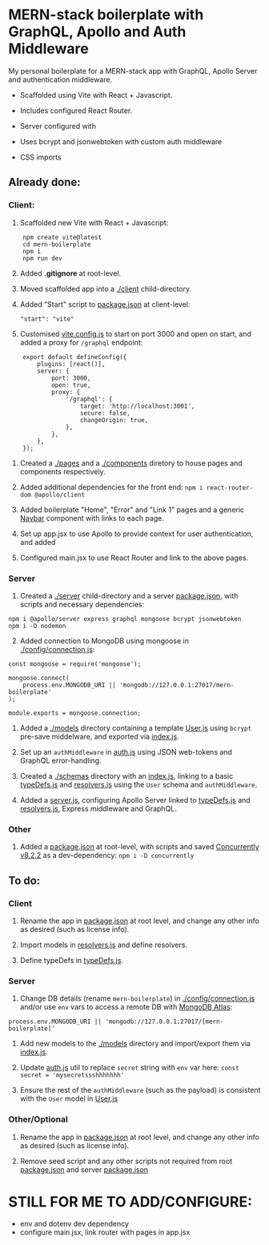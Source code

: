 # MERN-stack boilerplate with GraphQL, Apollo and Auth Middleware

My personal boilerplate for a MERN-stack app with GraphQL, Apollo Server and authentication middleware.

- Scaffolded using Vite with React + Javascript.
- Includes configured React Router.

- Server configured with

- Uses bcrypt and jsonwebtoken with custom auth middleware

- CSS imports

## Already done:

### Client:

1. Scaffolded new Vite with React + Javascript:

```
    npm create vite@latest
    cd mern-boilerplate
    npm i
    npm run dev
```

2. Added **.gitignore** at root-level.

3. Moved scaffolded app into a [./client](./client) child-directory.

4. Added "Start" script to [package.json](./client/package.json) at client-level:

   `"start": "vite"`

5. Customised [vite.config.js](./vite.config.js) to start on port 3000 and open on start, and added a proxy for `/graphql` endpoint:

```
    export default defineConfig({
	    plugins: [react()],
	    server: {
            port: 3000,
            open: true,
            proxy: {
                '/graphql': {
                    target: 'http://localhost:3001',
                    secure: false,
                    changeOrigin: true,
                },
            },
	    },
    });
```

1. Created a [./pages](./client/src/pages/) and a [./components](./client/src/components/) diretory to house pages and components respectively.

1. Added additional dependencies for the front end:
   `npm i react-router-dom @apollo/client`

1. Added boilerplate "Home", "Error" and "Link 1" pages and a generic [Navbar](./client/src/components/Navbar/index.js) component with links to each page.

1. Set up app.jsx to use Apollo to provide context for user authentication, and added

1. Configured main.jsx to use React Router and link to the above pages.

### Server

1. Created a [./server](./server) child-directory and a server [package.json](./server/package.json), with scripts and necessary dependencies:

```
npm i @apollo/server express graphql mongoose bcrypt jsonwebtoken
npm i -D nodemon
```

2. Added connection to MongoDB using mongoose in [./config/connection.js](./server/config/connection.js):

```
const mongoose = require('mongoose');

mongoose.connect(
	process.env.MONGODB_URI || 'mongodb://127.0.0.1:27017/mern-boilerplate'
);

module.exports = mongoose.connection;
```

1. Added a [./models](./server/models/) directory containing a template [User.js](./server/models/User.js) using `bcrypt` pre-save middelware, and exported via [index.js](./server/models/index.js).

1. Set up an `authMiddleware` in [auth.js](./server/utils/auth.js) using JSON web-tokens and GraphQL error-handling.

1. Created a [./schemas](./server/schemas/) directory with an [index.js](./server/schemas/index.js), linking to a basic [typeDefs.js](./server/schemas/typeDefs.js) and [resolvers.js](./server/schemas/resolvers.js) using the `User` schema and `authMiddleware`.

1. Added a [server.js](./server/server.js), configuring Apollo Server linked to [typeDefs.js](./server/schemas/typeDefs.js) and [resolvers.js](./server/schemas/resolvers.js), Express middleware and GraphQL.

### Other

1. Added a [package.json](./package.json) at root-level, with scripts and saved [Concurrently v8.2.2](https://www.npmjs.com/package/concurrently) as a dev-dependency:
   `npm i -D concurrently`

## To do:

### Client

1. Rename the app in [package.json](./package.json) at root level, and change any other info as desired (such as license info).

1. Import models in [resolvers.js](./server/schemas/resolvers.js) and define resolvers.
1. Define typeDefs in [typeDefs.js](./server/schemas/typeDefs.js).

### Server

1. Change DB details (rename `mern-boilerplate`) in [./config/connection.js](./server/config/connection.js) and/or use `env` vars to access a remote DB with [MongoDB Atlas](https://www.mongodb.com/atlas/database):

```
process.env.MONGODB_URI || 'mongodb://127.0.0.1:27017/[mern-boilerplate]'
```

1. Add new models to the [./models](./server/models/) directory and import/export them via [index.js](./server/models/index.js).

1. Update [auth.js](./server/utils/auth.js) util to replace `secret` string with `env` var here:
   `const secret = 'mysecretssshhhhhhh'`

1. Ensure the rest of the `authMiddleware` (such as the payload) is consistent with the `User` model in [User.js](./server/models/User.js)

### Other/Optional

1. Rename the app in [package.json](./package.json) at root level, and change any other info as desired (such as license info).

1. Remove seed script and any other scripts not required from root [package.json](./client/package.json) and server [package.json](./server/package.json)

# STILL FOR ME TO ADD/CONFIGURE:

- env and dotenv dev dependency
- configure main.jsx, link router with pages in app.jsx
